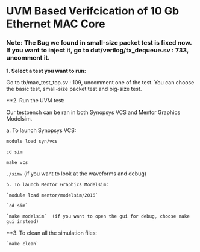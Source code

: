 # UVM Based Verifcication of 10 Gb Ethernet MAC Core

### Note: The Bug we found in small-size packet test is fixed now. If you want to inject it, go to dut/verilog/tx_dequeue.sv : 733, uncomment it.

**1. Select a test you want to run:**

   Go to tb/mac_test_top.sv : 109, uncomment one of the test. You can choose the basic test, small-size packet test and big-size test.
   
**2. Run the UVM test:

   Our testbench can be ran in both Synopsys VCS and Mentor Graphics Modelsim.
   
   a. To launch Synopsys VCS: 
     
   `module load syn/vcs`
       
   `cd sim`
   
   `make vcs`
   
   `./simv`  (if you want to look at the waveforms and debug)
       
    b. To launch Mentor Graphics Modelsim:
    
    `module load mentor/modelsim/2016`
    
    `cd sim`
    
    `make modelsim`  (if you want to open the gui for debug, choose make gui instead)
                                   
**3. To clean all the simulation files:
    
    `make clean`
